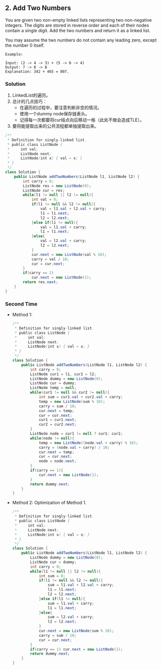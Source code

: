 ## 2. Add Two Numbers
You are given two non-empty linked lists representing two non-negative integers. The digits are stored in reverse order and each of their nodes contain a single digit. Add the two numbers and return it as a linked list.

You may assume the two numbers do not contain any leading zero, except the number 0 itself.

```
Example:

Input: (2 -> 4 -> 3) + (5 -> 6 -> 4)
Output: 7 -> 0 -> 8
Explanation: 342 + 465 = 807.
```

### Solution
1. LinkedList的遍历。
2. 总计的几点技巧：
	* 在遍历的过程中，要注意判断非空的情况。
	* 使用一个dummy node保存链表头。
	* 记得每一次都要将cur结点向后移动一格（此处不做会造成TLE）。
3. 要将能提取出来的公共流程都单独提取出来。

```Java
/**
 * Definition for singly-linked list.
 * public class ListNode {
 *     int val;
 *     ListNode next;
 *     ListNode(int x) { val = x; }
 * }
 */
class Solution {
    public ListNode addTwoNumbers(ListNode l1, ListNode l2) {
        int carry = 0;
        ListNode res = new ListNode(0);
        ListNode cur = res;
        while(l1 != null || l2 != null){
            int val = 0;
            if(l1 != null && l2 != null){
                val = l1.val + l2.val + carry;
                l1 = l1.next;
                l2 = l2.next;
            }else if(l1 != null){
                val = l1.val + carry;
                l1 = l1.next;
            }else{
                val = l2.val + carry;
                l2 = l2.next;
            }
            cur.next = new ListNode(val % 10);
            carry = val / 10;
            cur = cur.next;
        }
        if(carry == 1)
            cur.next = new ListNode(1);
        return res.next;
    }
}
```

### Second Time
* Method 1:
	```Java
	/**
	 * Definition for singly-linked list.
	 * public class ListNode {
	 *     int val;
	 *     ListNode next;
	 *     ListNode(int x) { val = x; }
	 * }
	 */
	class Solution {
		public ListNode addTwoNumbers(ListNode l1, ListNode l2) {
			int carry = 0;
			ListNode cur1 = l1, cur2 = l2;
			ListNode dummy = new ListNode(0);
			ListNode cur = dummy;
			ListNode temp = null;
			while(cur1 != null && cur2 != null){
				int sum = cur1.val + cur2.val + carry;
				temp = new ListNode(sum % 10);
				carry = sum / 10;
				cur.next = temp;
				cur = cur.next;
				cur1 = cur1.next;
				cur2 = cur2.next;
			}
			ListNode node = cur1 != null ? cur1: cur2;
			while(node != null){
				temp = new ListNode((node.val + carry) % 10);
				carry = (node.val + carry) / 10;
				cur.next = temp;
				cur = cur.next;
				node = node.next;
			}
			if(carry == 1){
				cur.next = new ListNode(1);
			}
			return dummy.next;
		}
	}
	```

* Method 2: Optimization of Method 1.
	```Java
	/**
	 * Definition for singly-linked list.
	 * public class ListNode {
	 *     int val;
	 *     ListNode next;
	 *     ListNode(int x) { val = x; }
	 * }
	 */
	class Solution {
		public ListNode addTwoNumbers(ListNode l1, ListNode l2) {
			ListNode dummy = new ListNode(0);
			ListNode cur = dummy;
			int carry = 0;
			while(l1 != null || l2 != null){
				int sum = 0;
				if(l1 != null && l2 != null){
					sum = l1.val + l2.val + carry;
					l1 = l1.next;
					l2 = l2.next;
				}else if(l1 != null){
					sum = l1.val + carry;
					l1 = l1.next;
				}else{
					sum = l2.val + carry;
					l2 = l2.next;
				}
				cur.next = new ListNode(sum % 10);
				carry = sum / 10;
				cur = cur.next;
			}
			if(carry == 1) cur.next = new ListNode(1);
			return dummy.next;
		}
	}
	```
